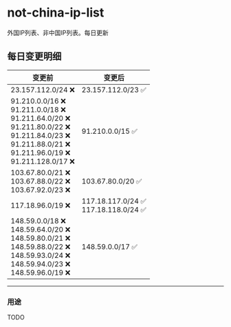 # not-china-ip-list
外国IP列表、非中国IP列表。每日更新

每日变更明细
--------------------
|  变更前   | 变更后 |
|  ----  | ----  |
|  23.157.112.0/24 :x:  | 23.157.112.0/23 :white_check_mark: | 
|  91.210.0.0/16 :x: <br> 91.211.0.0/18 :x: <br> 91.211.64.0/20 :x: <br> 91.211.80.0/22 :x: <br> 91.211.84.0/23 :x: <br> 91.211.88.0/21 :x: <br> 91.211.96.0/19 :x: <br> 91.211.128.0/17 :x: <br> | 91.210.0.0/15 :white_check_mark: | 
|  103.67.80.0/21 :x: <br> 103.67.88.0/22 :x: <br> 103.67.92.0/23 :x: <br> | 103.67.80.0/20 :white_check_mark: | 
|  117.18.96.0/19 :x:  | 117.18.117.0/24 :white_check_mark: <br> 117.18.118.0/24 :white_check_mark: <br>  | 
|  148.59.0.0/18 :x: <br> 148.59.64.0/20 :x: <br> 148.59.80.0/21 :x: <br> 148.59.88.0/22 :x: <br> 148.59.93.0/24 :x: <br> 148.59.94.0/23 :x: <br> 148.59.96.0/19 :x: <br> | 148.59.0.0/17 :white_check_mark: | 

--------------------
### 用途
TODO
